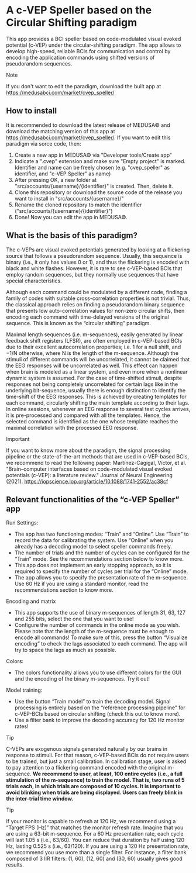 # A c-VEP Speller based on the Circular Shifting paradigm
This app provides a BCI speller based on code-modulated visual evoked potential (c-VEP) under the circular-shifting paradigm. The app allows to develop high-speed, reliable BCIs for communication and control by encoding the application commands using shifted versions of pseudorandom sequences. 

> [!NOTE]
> If you don't want to edit the paradigm, download the built app at https://medusabci.com/market/cvep_speller/ 

## How to install
It is recommended to download the latest release of MEDUSA© and download the matching version of this app at https://medusabci.com/market/cvep_speller/. If you want to edit this paradigm via sorce code, then:
1. Create a new app in MEDUSA© via "Developer tools/Create app"
2. Indicate a ".cvep" extension and make sure "Empty project" is marked. Identifier and name can be freely chosen (e.g. "cvep_speller" as identifier, and "c-VEP Speller" as name)
3. After pressing OK, a new folder at "src/accounts/{username}/{identifier}" is created. Then, delete it.
4. Clone this repository or download the source code of the release you want to install in "src/accounts/{username}/"
5. Rename the cloned repository to match the identifier ("src/accounts/{username}/{identifier}")
6. Done! Now you can edit the app in MEDUSA©.

## What is the basis of this paradigm?
The c-VEPs are visual evoked potentials generated by looking at a flickering source that follows a pseudorandom sequence. Usually, this sequence is binary (i.e., it only has values 0 or 1), and thus the flickering is encoded with black and white flashes. However, it is rare to see c-VEP-based BCIs that employ random sequences, but they normally use sequences that have special characteristics.

Although each command could be modulated by a different code, finding a family of codes with suitable cross-correlation properties is not trivial. Thus, the classical approach relies on finding a pseudorandom binary sequence that presents low auto-correlation values for non-zero circular shifts, then encoding each command with time-delayed versions of the original sequence. This is known as the  “circular shifting” paradigm.

Maximal length sequences (i.e. m-sequences), easily generated by linear feedback shift registers (LFSR), are often employed in c-VEP-based BCIs due to their excellent autocorrelation properties; i.e. 1 for a null shift, and −1/N otherwise, where N is the length of the m-sequence. Although the stimuli of different commands will be uncorrelated, it cannot be claimed that the EEG responses will be uncorrelated as well. This effect can happen when brain is modeled as a linear system, and even more when a nonlinear dynamic system is assumed. For the case of time-shifted stimuli, despite responses not being completely uncorrelated for certain lags like in the underlying bit-sequence, usually there is enough distinction to identify the time-shift of the EEG responses. This is achieved by creating templates for each command, circularly shifting the main template according to their lags. In online sessions, whenever an EEG response to several test cycles arrives, it is pre-processed and compared with all the templates. Hence, the selected command is identified as the one whose template reaches the maximal correlation with the processed EEG response.

> [!IMPORTANT]
> If you want to know more about the paradigm, the signal processing pipeline or the state-of-the-art methods that are used in c-VEP-based BCIs, we recommend to read the following paper: Martínez-Cagigal, Víctor, et al. "Brain–computer interfaces based on code-modulated visual evoked potentials (c-VEP): a literature review." Journal of Neural Engineering (2021). https://iopscience.iop.org/article/10.1088/1741-2552/ac38cf

## Relevant functionalities of the “c-VEP Speller” app
Run Settings:

- The app has two functioning modes: “Train” and “Online”. Use “Train” to record the data for calibrating the system. Use “Online” when you already has a decoding model to select speller commands freely.
- The number of trials and the number of cycles can be configured for the “Train” mode. See the recommendations section below to know more.
- This app does not implement an early stopping approach, so it is required to specify the number of cycles per trial for the “Online” mode.
- The app allows you to specify the presentation rate of the m-sequence. Use 60 Hz if you are using a standard monitor, read the recommendations section to know more.

Encoding and matrix

- This app supports the use of binary m-sequences of length 31, 63, 127 and 255 bits, select the one that you want to use!
- Configure the number of commands in the online mode as you wish. Please note that the length of the m-sequence must be enough to encode all commands! To make sure of this, press the button “Visualize encoding” to check the lags associated to each command. The app will try to space the lags as much as possible.

Colors:

- The colors functionality allows you to use different colors for the GUI and the encoding of the binary m-sequences. Try it out!

Model training:

- Use the button “Train model” to train the decoding model. Signal processing is entirely based on the “reference processing pipeline” for c-VEP-BCIs based on circular shifting (check this out to know more).
- Use a filter bank to improve the decoding accuracy for 120 Hz monitor rates!
 
> [!TIP]
> C-VEPs are exogenous signals generated naturally by our brains in response to stimuli. For that reason, c-VEP-based BCIs do not require users to be trained, but just a small calibration. In calibration stage, user is asked to pay attention to a flickering command encoded with the original m-sequence. **We recommend to user, at least, 100 entire cycles (i.e., a full stimulation of the m-sequence) to train the model. That is, two runs of 5 trials each, in which trials are composed of 10 cycles. It is important to avoid blinking when trials are being displayed. Users can freely blink in the inter-trial time window.**

> [!TIP]
> If your monitor is capable to refresh at 120 Hz, we recommend using a “Target FPS (Hz)” that matches the monitor refresh rate. Imagine that you are using a 63-bit m-sequence. For a 60 Hz presentation rate, each cycle will last 1.05 s (i.e., 63/60). You can reduce that duration by half using 120 Hz, lasting 0.525 s (i.e., 63/120). If you are using a 120 Hz presentation rate, we recommend you use more than a single filter. For instance, a filter bank composed of 3 IIR filters: (1, 60), (12, 60) and (30, 60) usually gives good results.
